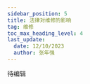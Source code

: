 ```yaml
---
sidebar_position: 5
title: 法律对维修的影响
tag: 维修
toc_max_heading_level: 4
last_update:
  date: 12/10/2023
  author: 张年强
---
```


待编辑

